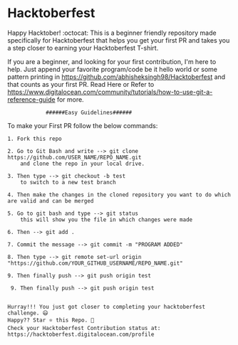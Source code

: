 # Hacktoberfest

Happy Hacktober! :octocat: This is a beginner friendly repository made specifically for Hacktoberfest that helps you get your first PR and takes you a step closer to earning your Hacktoberfest T-shirt.

If you are a beginner, and looking for your first contribution, I'm here to help. Just append your favorite program/code be it hello world or some pattern printing in
https://github.com/abhisheksingh98/Hacktoberfest
and that counts as your first PR.
Read Here or Refer to https://www.digitalocean.com/community/tutorials/how-to-use-git-a-reference-guide for more.


                ######Easy Guidelines######
                
To make your First PR follow the below commands:
    
    1. Fork this repo
    
    2. Go to Git Bash and write --> git clone https://github.com/USER_NAME/REPO_NAME.git  
        and clone the repo in your local drive.
    
    3. Then type --> git checkout -b test
        to switch to a new test branch
    
    4. Then make the changes in the cloned repository you want to do which are valid and can be merged    
    
    5. Go to git bash and type --> git status
        this will show you the file in which changes were made
    
    6. Then --> git add .
    
    7. Commit the message --> git commit -m "PROGRAM ADDED"
    
    8. Then type --> git remote set-url origin "https://github.com/YOUR_GITHUB_USERNAME/REPO_NAME.git"
    
    9. Then finally push --> git push origin test
    
     9. Then finally push --> git push origin test


    Hurray!!! You just got closer to completing your hacktoberfest challenge. 😃
    Happy?? Star ⭐ this Repo. 🤩
    Check your Hacktoberfest Contribution status at:
    https://hacktoberfest.digitalocean.com/profile
    
